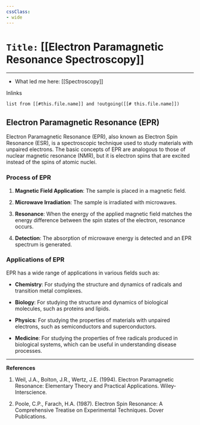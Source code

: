 ```yaml
---
cssClass:
- wide
---
```


# `Title:` [[Electron Paramagnetic Resonance Spectroscopy]]
--- 

- What led me here: [[Spectroscopy]]

Inlinks
```dataview 
list from [[#this.file.name]] and !outgoing([[# this.file.name]]) 
```
## Electron Paramagnetic Resonance (EPR)

Electron Paramagnetic Resonance (EPR), also known as Electron Spin Resonance (ESR), is a spectroscopic technique used to study materials with unpaired electrons. The basic concepts of EPR are analogous to those of nuclear magnetic resonance (NMR), but it is electron spins that are excited instead of the spins of atomic nuclei.

### Process of EPR

1. **Magnetic Field Application**: The sample is placed in a magnetic field.

2. **Microwave Irradiation**: The sample is irradiated with microwaves.

3. **Resonance**: When the energy of the applied magnetic field matches the energy difference between the spin states of the electron, resonance occurs.

4. **Detection**: The absorption of microwave energy is detected and an EPR spectrum is generated.

### Applications of EPR

EPR has a wide range of applications in various fields such as:

- **Chemistry**: For studying the structure and dynamics of radicals and transition metal complexes.

- **Biology**: For studying the structure and dynamics of biological molecules, such as proteins and lipids.

- **Physics**: For studying the properties of materials with unpaired electrons, such as semiconductors and superconductors.

- **Medicine**: For studying the properties of free radicals produced in biological systems, which can be useful in understanding disease processes.

---

**References**

1. Weil, J.A., Bolton, J.R., Wertz, J.E. (1994). Electron Paramagnetic Resonance: Elementary Theory and Practical Applications. Wiley-Interscience.

2. Poole, C.P., Farach, H.A. (1987). Electron Spin Resonance: A Comprehensive Treatise on Experimental Techniques. Dover Publications.
